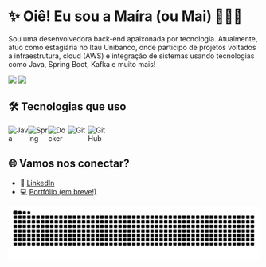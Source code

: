 # ✨ Oiê! Eu sou a Maíra (ou Mai) 👩🏾‍💻

Sou uma desenvolvedora back-end apaixonada por tecnologia. Atualmente, atuo como estagiária no Itaú Unibanco, onde participo de projetos voltados à infraestrutura, cloud (AWS) e integração de sistemas usando tecnologias como Java, Spring Boot, Kafka e muito mais!

<div>
    <img width=405em src="https://github-readme-stats.vercel.app/api?username=devllouise&theme=synthwave"/>
    <img width=400em src="https://github-readme-stats.vercel.app/api/top-langs?username=devllouise&theme=synthwave&layout=compact&langs_count=8&card_width=320"/>
</div>

## 🛠️ Tecnologias que uso

<div style="display: flex; flex-wrap: wrap;">
  <img src="https://cdn.jsdelivr.net/gh/devicons/devicon/icons/java/java-original.svg" width="40px" alt="Java"/>
  <img src="https://cdn.jsdelivr.net/gh/devicons/devicon/icons/spring/spring-original.svg" width="40px" alt="Spring"/>
  <img src="https://cdn.jsdelivr.net/gh/devicons/devicon/icons/docker/docker-original.svg" width="40px" alt="Docker"/>
  <img src="https://cdn.jsdelivr.net/gh/devicons/devicon/icons/git/git-original.svg" width="40px" alt="Git"/>
  <img src="https://cdn.jsdelivr.net/gh/devicons/devicon/icons/github/github-original.svg" width="40px" alt="GitHub"/>
</div>


## 🌐 Vamos nos conectar?

- 💼 [LinkedIn](https://www.linkedin.com/in/maira-silverio/)
- 💻 [Portfólio (em breve!)]()

![snake gif](https://github.com/devllouise/devllouise/blob/output/github-contribution-grid-snake.svg)
